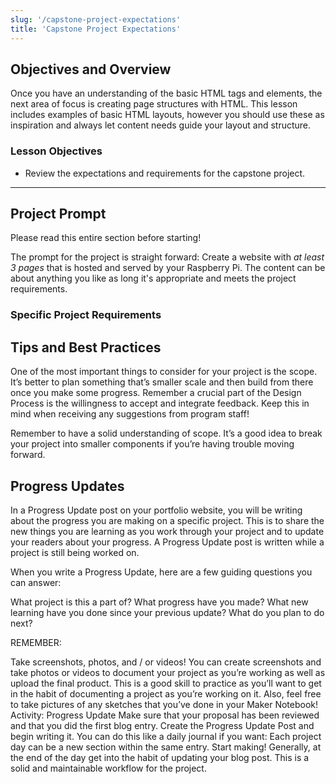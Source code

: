 ```yaml
---
slug: '/capstone-project-expectations'
title: 'Capstone Project Expectations'
---
```


## Objectives and Overview

Once you have an understanding of the basic HTML tags and elements, the next area of focus is creating page structures with HTML. This lesson includes examples of basic HTML layouts, however you should use these as inspiration and always let content needs guide your layout and structure.

### Lesson Objectives

- Review the expectations and requirements for the capstone project.

---

## Project Prompt

Please read this entire section before starting!

The prompt for the project is straight forward: Create a website with _at least 3 pages_ that is hosted and served by your Raspberry Pi. The content can be about anything you like as long it's appropriate and meets the project requirements.

### Specific Project Requirements

## Tips and Best Practices

One of the most important things to consider for your project is the scope. It’s better to plan something that’s smaller scale and then build from there once you make some progress. Remember a crucial part of the Design Process is the willingness to accept and integrate feedback. Keep this in mind when receiving any suggestions from program staff!

Remember to have a solid understanding of scope. It’s a good idea to break your project into smaller components if you’re having trouble moving forward.

## Progress Updates

In a Progress Update post on your portfolio website, you will be writing about the progress you are making on a specific project. This is to share the new things you are learning as you work through your project and to update your readers about your progress. A Progress Update post is written while a project is still being worked on.

When you write a Progress Update, here are a few guiding questions you can answer:

What project is this a part of?
What progress have you made?
What new learning have you done since your previous update?
What do you plan to do next?

REMEMBER:

Take screenshots, photos, and / or videos!
You can create screenshots and take photos or videos to document your project as you’re working as well as upload the final product. This is a good skill to practice as you’ll want to get in the habit of documenting a project as you’re working on it. Also, feel free to take pictures of any sketches that you’ve done in your Maker Notebook!
Activity: Progress Update
Make sure that your proposal has been reviewed and that you did the first blog entry.
Create the Progress Update Post and begin writing it. You can do this like a daily journal if you want: Each project day can be a new section within the same entry.
Start making!
Generally, at the end of the day get into the habit of updating your blog post. This is a solid and maintainable workflow for the project.
